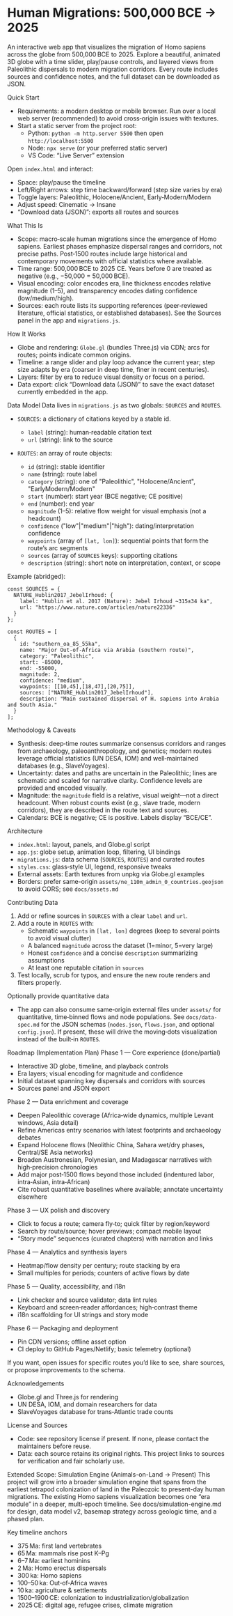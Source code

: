 # Human Migrations: 500,000 BCE → 2025

An interactive web app that visualizes the migration of Homo sapiens across the globe from 500,000 BCE to 2025. Explore a beautiful, animated 3D globe with a time slider, play/pause controls, and layered views from Paleolithic dispersals to modern migration corridors. Every route includes sources and confidence notes, and the full dataset can be downloaded as JSON.


Quick Start
- Requirements: a modern desktop or mobile browser. Run over a local web server (recommended) to avoid cross‑origin issues with textures.
- Start a static server from the project root:
  - Python: `python -m http.server 5500` then open `http://localhost:5500`
  - Node: `npx serve` (or your preferred static server)
  - VS Code: “Live Server” extension

Open `index.html` and interact:
- Space: play/pause the timeline
- Left/Right arrows: step time backward/forward (step size varies by era)
- Toggle layers: Paleolithic, Holocene/Ancient, Early‑Modern/Modern
- Adjust speed: Cinematic → Insane
- “Download data (JSON)”: exports all routes and sources


What This Is
- Scope: macro‑scale human migrations since the emergence of Homo sapiens. Earliest phases emphasize dispersal ranges and corridors, not precise paths. Post‑1500 routes include large historical and contemporary movements with official statistics where available.
- Time range: 500,000 BCE to 2025 CE. Years before 0 are treated as negative (e.g., −50,000 = 50,000 BCE).
- Visual encoding: color encodes era, line thickness encodes relative magnitude (1–5), and transparency encodes dating confidence (low/medium/high).
- Sources: each route lists its supporting references (peer‑reviewed literature, official statistics, or established databases). See the Sources panel in the app and `migrations.js`.


How It Works
- Globe and rendering: `Globe.gl` (bundles Three.js) via CDN; arcs for routes; points indicate common origins.
- Timeline: a range slider and play loop advance the current year; step size adapts by era (coarser in deep time, finer in recent centuries).
- Layers: filter by era to reduce visual density or focus on a period.
- Data export: click “Download data (JSON)” to save the exact dataset currently embedded in the app.


Data Model
Data lives in `migrations.js` as two globals: `SOURCES` and `ROUTES`.

- `SOURCES`: a dictionary of citations keyed by a stable id.
  - `label` (string): human‑readable citation text
  - `url` (string): link to the source

- `ROUTES`: an array of route objects:
  - `id` (string): stable identifier
  - `name` (string): route label
  - `category` (string): one of "Paleolithic", "Holocene/Ancient", "EarlyModern/Modern"
  - `start` (number): start year (BCE negative; CE positive)
  - `end` (number): end year
  - `magnitude` (1–5): relative flow weight for visual emphasis (not a headcount)
  - `confidence` ("low"|"medium"|"high"): dating/interpretation confidence
  - `waypoints` (array of `[lat, lon]`): sequential points that form the route’s arc segments
  - `sources` (array of `SOURCES` keys): supporting citations
  - `description` (string): short note on interpretation, context, or scope

Example (abridged):
```
const SOURCES = {
  NATURE_Hublin2017_JebelIrhoud: {
    label: "Hublin et al. 2017 (Nature): Jebel Irhoud ~315±34 ka",
    url: "https://www.nature.com/articles/nature22336"
  }
};

const ROUTES = [
  {
    id: "southern_oa_85_55ka",
    name: "Major Out‑of‑Africa via Arabia (southern route)",
    category: "Paleolithic",
    start: -85000,
    end: -55000,
    magnitude: 2,
    confidence: "medium",
    waypoints: [[10,45],[18,47],[20,75]],
    sources: ["NATURE_Hublin2017_JebelIrhoud"],
    description: "Main sustained dispersal of H. sapiens into Arabia and South Asia."
  }
];
```


Methodology & Caveats
- Synthesis: deep‑time routes summarize consensus corridors and ranges from archaeology, paleoanthropology, and genetics; modern routes leverage official statistics (UN DESA, IOM) and well‑maintained databases (e.g., SlaveVoyages).
- Uncertainty: dates and paths are uncertain in the Paleolithic; lines are schematic and scaled for narrative clarity. Confidence levels are provided and encoded visually.
- Magnitude: the `magnitude` field is a relative, visual weight—not a direct headcount. When robust counts exist (e.g., slave trade, modern corridors), they are described in the route text and sources.
- Calendars: BCE is negative; CE is positive. Labels display “BCE/CE”.


Architecture
- `index.html`: layout, panels, and Globe.gl script
- `app.js`: globe setup, animation loop, filtering, UI bindings
- `migrations.js`: data schema (`SOURCES`, `ROUTES`) and curated routes
- `styles.css`: glass‑style UI, legend, responsive tweaks
- External assets: Earth textures from unpkg via Globe.gl examples
 - Borders: prefer same-origin `assets/ne_110m_admin_0_countries.geojson` to avoid CORS; see `docs/assets.md`


Contributing Data
1) Add or refine sources in `SOURCES` with a clear `label` and `url`.
2) Add a route in `ROUTES` with:
   - Schematic `waypoints` in `[lat, lon]` degrees (keep to several points to avoid visual clutter)
   - A balanced `magnitude` across the dataset (1=minor, 5=very large)
   - Honest `confidence` and a concise `description` summarizing assumptions
   - At least one reputable citation in `sources`
3) Test locally, scrub for typos, and ensure the new route renders and filters properly.

Optionally provide quantitative data
- The app can also consume same‑origin external files under `assets/` for quantitative, time‑binned flows and node populations. See `docs/data-spec.md` for the JSON schemas (`nodes.json`, `flows.json`, and optional `config.json`). If present, these will drive the moving‑dots visualization instead of the built‑in `ROUTES`.


Roadmap (Implementation Plan)
Phase 1 — Core experience (done/partial)
- Interactive 3D globe, timeline, and playback controls
- Era layers; visual encoding for magnitude and confidence
- Initial dataset spanning key dispersals and corridors with sources
- Sources panel and JSON export

Phase 2 — Data enrichment and coverage
- Deepen Paleolithic coverage (Africa‑wide dynamics, multiple Levant windows, Asia detail)
- Refine Americas entry scenarios with latest footprints and archaeology debates
- Expand Holocene flows (Neolithic China, Sahara wet/dry phases, Central/SE Asia networks)
- Broaden Austronesian, Polynesian, and Madagascar narratives with high‑precision chronologies
- Add major post‑1500 flows beyond those included (indentured labor, intra‑Asian, intra‑African)
- Cite robust quantitative baselines where available; annotate uncertainty elsewhere

Phase 3 — UX polish and discovery
- Click to focus a route; camera fly‑to; quick filter by region/keyword
- Search by route/source; hover previews; compact mobile layout
- “Story mode” sequences (curated chapters) with narration and links

Phase 4 — Analytics and synthesis layers
- Heatmap/flow density per century; route stacking by era
- Small multiples for periods; counters of active flows by date

Phase 5 — Quality, accessibility, and i18n
- Link checker and source validator; data lint rules
- Keyboard and screen‑reader affordances; high‑contrast theme
- i18n scaffolding for UI strings and story mode

Phase 6 — Packaging and deployment
- Pin CDN versions; offline asset option
- CI deploy to GitHub Pages/Netlify; basic telemetry (optional)

If you want, open issues for specific routes you’d like to see, share sources, or propose improvements to the schema.


Acknowledgements
- Globe.gl and Three.js for rendering
- UN DESA, IOM, and domain researchers for data
- SlaveVoyages database for trans‑Atlantic trade counts


License and Sources
- Code: see repository license if present. If none, please contact the maintainers before reuse.
- Data: each source retains its original rights. This project links to sources for verification and fair scholarly use.


Extended Scope: Simulation Engine (Animals-on-Land → Present)
This project will grow into a broader simulation engine that spans from the earliest tetrapod colonization of land in the Paleozoic to present-day human migrations. The existing Homo sapiens visualization becomes one “era module” in a deeper, multi‑epoch timeline. See docs/simulation-engine.md for design, data model v2, basemap strategy across geologic time, and a phased plan.

Key timeline anchors
- 375 Ma: first land vertebrates
- 65 Ma: mammals rise post K–Pg
- 6–7 Ma: earliest hominins
- 2 Ma: Homo erectus dispersals
- 300 ka: Homo sapiens
- 100–50 ka: Out‑of‑Africa waves
- 10 ka: agriculture & settlements
- 1500–1900 CE: colonization to industrialization/globalization
- 2025 CE: digital age, refugee crises, climate migration
